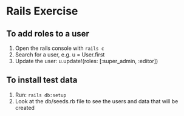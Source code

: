 # Rails Exercise

## To add roles to a user

1.  Open the rails console with `rails c`
2.  Search for a user, e.g. u = User.first
3.  Update the user: u.update!(roles: [:super_admin, :editor])

## To install test data

1.  Run: `rails db:setup`
2.  Look at the db/seeds.rb file to see the users and data that will be created
